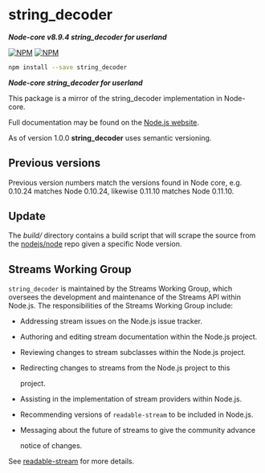 # string\_decoder

_**Node-core v8.9.4 string\_decoder for userland**_

[![NPM](https://nodei.co/npm/string_decoder.png?downloads=true&downloadRank=true)](https://nodei.co/npm/string_decoder/) [![NPM](https://nodei.co/npm-dl/string_decoder.png?&months=6&height=3)](https://nodei.co/npm/string_decoder/)

```bash
npm install --save string_decoder
```

_**Node-core string\_decoder for userland**_

This package is a mirror of the string\_decoder implementation in Node-core.

Full documentation may be found on the [Node.js website](https://nodejs.org/dist/v8.9.4/docs/api/).

As of version 1.0.0 **string\_decoder** uses semantic versioning.

## Previous versions

Previous version numbers match the versions found in Node core, e.g. 0.10.24 matches Node 0.10.24, likewise 0.11.10 matches Node 0.11.10.

## Update

The _build/_ directory contains a build script that will scrape the source from the [nodejs/node](https://github.com/nodejs/node) repo given a specific Node version.

## Streams Working Group

`string_decoder` is maintained by the Streams Working Group, which oversees the development and maintenance of the Streams API within Node.js. The responsibilities of the Streams Working Group include:

* Addressing stream issues on the Node.js issue tracker.
* Authoring and editing stream documentation within the Node.js project.
* Reviewing changes to stream subclasses within the Node.js project.
* Redirecting changes to streams from the Node.js project to this

  project.

* Assisting in the implementation of stream providers within Node.js.
* Recommending versions of `readable-stream` to be included in Node.js.
* Messaging about the future of streams to give the community advance

  notice of changes.

See [readable-stream](https://github.com/nodejs/readable-stream) for more details.

